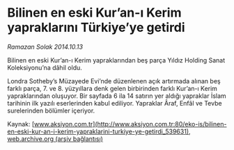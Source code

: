 # Bilinen en eski Kur’an-ı Kerim yapraklarını Türkiye’ye getirdi

*Ramazan Solak 2014.10.13*

<div class="pNewsDetailMainContent" itemprop="articleBody">
 <p>
  Bilinen en eski Kur’an-ı Kerim yapraklarından beş parça Yıldız Holding Sanat Koleksiyonu’na dâhil oldu.
 </p>
 <p>
  Londra Sotheby’s Müzayede Evi’nde düzenlenen açık artırmada alınan beş farklı parça, 7. ve 8. yüzyıllara denk gelen birbirinden farklı Kur’an-ı Kerim yapraklarından oluşuyor. Bir sayfada 6 ila 14 satırın yer aldığı yapraklar İslam tarihinin ilk yazılı eserlerinden kabul ediliyor. Yapraklar Âraf, Enfâl ve Tevbe surelerinden bölümler içeriyor.
 </p>
</div>


Kaynak: [www.aksiyon.com.tr](http://www.aksiyon.com.tr:80/eko-is/bilinen-en-eski-kur-an-i-kerim-yapraklarini-turkiye-ye-getirdi_539631), [web.archive.org (arşiv bağlantısı)](http://web.archive.org/web/20150627185826/http://www.aksiyon.com.tr:80/eko-is/bilinen-en-eski-kur-an-i-kerim-yapraklarini-turkiye-ye-getirdi_539631)
